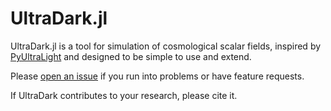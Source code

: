 # UltraDark.jl

UltraDark.jl is a tool for simulation of cosmological scalar fields, inspired by [PyUltraLight](https://github.com/auckland-cosmo/PyUltraLight) and designed to be simple to use and extend.

Please [open an issue](https://github.com/musoke/UltraDark.jl/issues/new) if you run into problems or have feature requests.

If UltraDark contributes to your research, please cite it.

